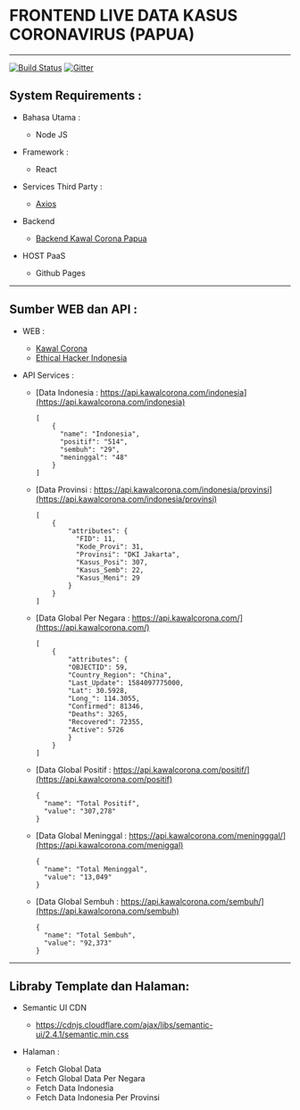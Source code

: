 # FRONTEND LIVE DATA KASUS CORONAVIRUS (PAPUA)
----------------------------------------------------------------------------------

[![Build Status](https://travis-ci.com/Ekhel/kawal-corona.svg?branch=master)](https://travis-ci.com/Ekhel/kawal-corona)
[![Gitter](https://badges.gitter.im/jayapura_dev/react.svg)](https://gitter.im/jayapura_dev/react?utm_source=badge&utm_medium=badge&utm_campaign=pr-badge)

## System Requirements :
* Bahasa Utama :
  - Node JS

* Framework :
  - React

* Services Third Party :
  - [Axios](https://github.com/axios/axios)

* Backend
  - [Backend Kawal Corona Papua](https://github.com/Ekhel/backend-kawal-corona-papua)

* HOST PaaS
  - Github Pages

------------------------------------------------------------------------

## Sumber WEB dan API :

* WEB :
  - [Kawal Corona](https://kawalcorona.com)
  - [Ethical Hacker Indonesia](https://hack.co.id)

* API Services :
  - [Data Indonesia : https://api.kawalcorona.com/indonesia](https://api.kawalcorona.com/indonesia)

    ```javascripts
    [
        {
          "name": "Indonesia",
          "positif": "514",
          "sembuh": "29",
          "meninggal": "48"
        }
    ]
    ```

  - [Data Provinsi : https://api.kawalcorona.com/indonesia/provinsi](https://api.kawalcorona.com/indonesia/provinsi)

    ```javascripts
    [
        {
            "attributes": {
              "FID": 11,
              "Kode_Provi": 31,
              "Provinsi": "DKI Jakarta",
              "Kasus_Posi": 307,
              "Kasus_Semb": 22,
              "Kasus_Meni": 29
            }
        }
    ]	
    ```

  - [Data Global Per Negara : https://api.kawalcorona.com/](https://api.kawalcorona.com/)

    ```javascripts
    [
        {
            "attributes": {
            "OBJECTID": 59,
            "Country_Region": "China",
            "Last_Update": 1584097775000,
            "Lat": 30.5928,
            "Long_": 114.3055,
            "Confirmed": 81346,
            "Deaths": 3265,
            "Recovered": 72355,
            "Active": 5726
            }
        }
    ]			
    ```
    
  - [Data Global Positif : https://api.kawalcorona.com/positif/](https://api.kawalcorona.com/positif)

    ```javascripts
    {
      "name": "Total Positif",
      "value": "307,278"
    }
    ```

  - [Data Global Meninggal : https://api.kawalcorona.com/meningggal/](https://api.kawalcorona.com/meniggal)

    ```javascripts
    {
      "name": "Total Meninggal",
      "value": "13,049"
    }
    ```
  - [Data Global Sembuh : https://api.kawalcorona.com/sembuh/](https://api.kawalcorona.com/sembuh)

    ```javascripts
    {
      "name": "Total Sembuh",
      "value": "92,373"
    }
    ```

-------------------------------------------------------------------------

## Libraby Template dan Halaman:
* Semantic UI CDN
  - https://cdnjs.cloudflare.com/ajax/libs/semantic-ui/2.4.1/semantic.min.css

* Halaman :
  - Fetch Global Data
  - Fetch Global Data Per Negara
  - Fetch Data Indonesia
  - Fetch Data Indonesia Per Provinsi


